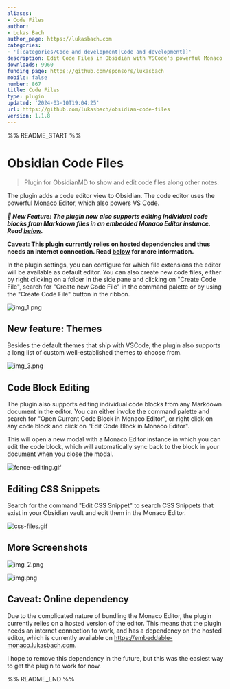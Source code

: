 ```yaml
---
aliases:
- Code Files
author:
- Lukas Bach
author_page: https://lukasbach.com
categories:
- '[[categories/Code and development|Code and development]]'
description: Edit Code Files in Obsidian with VSCode's powerful Monaco Editor
downloads: 9960
funding_page: https://github.com/sponsors/lukasbach
mobile: false
number: 867
title: Code Files
type: plugin
updated: '2024-03-10T19:04:25'
url: https://github.com/lukasbach/obsidian-code-files
version: 1.1.8
---
```


%% README_START %%

# Obsidian Code Files

> Plugin for ObsidianMD to show and edit code files along other notes.

The plugin adds a code editor view to Obsidian. The code editor uses the powerful
[Monaco Editor](https://microsoft.github.io/monaco-editor/), which also powers VS Code.

*__🚀 New Feature: The plugin now also supports editing individual code blocks from Markdown
files in an embedded Monaco Editor instance. Read [below](#new-feature-code-block-editing).__*

**Caveat: This plugin currently relies on hosted dependencies and thus needs an internet connection.
Read [below](#caveat-online-dependency) for more information.**

In the plugin settings, you can configure for which file extensions the editor will be
available as default editor. You can also create new code files, either by right clicking
on a folder in the side pane and clicking on "Create Code File", search for
"Create new Code File" in the command palette or by using the "Create Code File" button
in the ribbon.

![img_1.png](https://raw.githubusercontent.com/lukasbach/obsidian-code-files/HEAD/img_1.png)

## New feature: Themes

Besides the default themes that ship with VSCode, the plugin also supports a long list
of custom well-established themes to choose from.

![img_3.png](https://raw.githubusercontent.com/lukasbach/obsidian-code-files/HEAD/img_3.png)

## Code Block Editing

The plugin also supports editing individual code blocks from any
Markdown document in the editor. You
can either invoke the command palette and search for "Open Current Code Block in Monaco
Editor", or right click on any code block and click on "Edit Code Block in Monaco Editor".

This will open a new modal with a Monaco Editor instance in which you can edit the code
block, which will automatically sync back to the block in your document when you close
the modal.

![fence-editing.gif](https://raw.githubusercontent.com/lukasbach/obsidian-code-files/HEAD/fence-editing.gif)

## Editing CSS Snippets

Search for the command "Edit CSS Snippet" to search CSS Snippets that exist in your
Obsidian vault and edit them in the Monaco Editor.

![css-files.gif](https://raw.githubusercontent.com/lukasbach/obsidian-code-files/HEAD/css-files.gif)

## More Screenshots

![img_2.png](https://raw.githubusercontent.com/lukasbach/obsidian-code-files/HEAD/img_2.png)

![img.png](https://raw.githubusercontent.com/lukasbach/obsidian-code-files/HEAD/img.png)

## Caveat: Online dependency

Due to the complicated nature of bundling the Monaco Editor, the plugin currently relies on
a hosted version of the editor. This means that the plugin needs an internet connection to
work, and has a dependency on the hosted editor, which is currently available on
https://embeddable-monaco.lukasbach.com.

I hope to remove this dependency in the future, but this was the easiest way to get the
plugin to work for now.


%% README_END %%